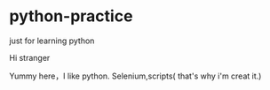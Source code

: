 # python-practice
just for learning python

Hi stranger

Yummy here，I like python. Selenium,scripts( that's why i'm creat it.)
